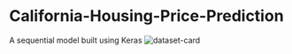 # California-Housing-Price-Prediction
A sequential model built using Keras
![dataset-card](https://user-images.githubusercontent.com/74888669/173049538-a85338c9-b8c3-4644-b105-f59a641d42e6.jpg)

